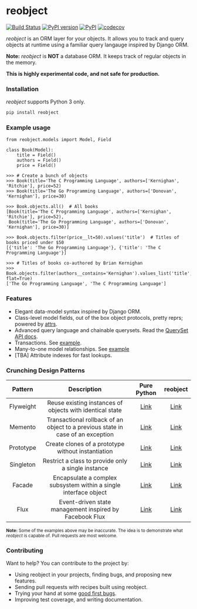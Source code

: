 # reobject

[![Build Status](https://travis-ci.org/onyb/reobject.svg?branch=master)](https://travis-ci.org/onyb/reobject)
[![PyPI version](https://badge.fury.io/py/reobject.svg)](https://badge.fury.io/py/reobject)
[![PyPI](https://img.shields.io/pypi/pyversions/reobject.svg)](https://pypi.python.org/pypi/reobject)
[![codecov](https://codecov.io/gh/onyb/reobject/branch/master/graph/badge.svg)](https://codecov.io/gh/onyb/reobject)

*reobject* is an ORM layer for your objects. It allows you to track and query
objects at runtime using a familiar query langauge inspired by Django ORM.

**Note:** *reobject* is **NOT** a database ORM. It keeps track of regular objects in the memory.


**This is highly experimental code, and not safe for production.**

### Installation

*reobject* supports Python 3 only.

```sh
pip install reobject
```

### Example usage

```py3
from reobject.models import Model, Field

class Book(Model):
    title = Field()
    authors = Field()
    price = Field()

>>> # Create a bunch of objects
>>> Book(title='The C Programming Language', authors=['Kernighan', 'Ritchie'], price=52)
>>> Book(title='The Go Programming Language', authors=['Donovan', 'Kernighan'], price=30)

>>> Book.objects.all()  # All books
[Book(title='The C Programming Language', authors=['Kernighan', 'Ritchie'], price=52),
 Book(title='The Go Programming Language', authors=['Donovan', 'Kernighan'], price=30)]

>>> Book.objects.filter(price__lt=50).values('title')  # Titles of books priced under $50
[{'title': 'The Go Programming Language'}, {'title': 'The C Programming Language'}]

>>> # Titles of books co-authored by Brian Kernighan
>>> Book.objects.filter(authors__contains='Kernighan').values_list('title', flat=True)
['The Go Programming Language', 'The C Programming Language']
```

### Features

* Elegant data-model syntax inspired by Django ORM.
* Class-level model fields, out of the box object protocols, pretty reprs; powered by [attrs](http://attrs.org).
* Advanced query language and chainable querysets. Read the [QuerySet API docs](https://anirudha.co/reobject).
* Transactions. See [example](tests/unit/test_transaction.py#L7-L13).
* Many-to-one model relationships. See [example](tests/unit/test_manager.py#L61-L108)
* [TBA] Attribute indexes for fast lookups.

### Crunching Design Patterns

|  Pattern      |                        Description                       | Pure Python | reobject |
|:-------------:|:--------------------------------------------------------:|:--------:|:-----------:|
| Flyweight     | Reuse existing instances of objects with identical state | [Link](https://github.com/faif/python-patterns/blob/master/structural/flyweight.py) | [Link](examples/flyweight.py) |
| Memento       | Transactional rollback of an object to a previous state in case of an exception | [Link](https://github.com/faif/python-patterns/blob/master/behavioral/memento.py) | [Link](tests/unit/test_transaction.py) |
| Prototype     | Create clones of a prototype without instantiation       | [Link](https://github.com/faif/python-patterns/blob/master/creational/prototype.py) | [Link](examples/prototype.py) |
| Singleton     | Restrict a class to provide only a single instance       | [Link](http://python-3-patterns-idioms-test.readthedocs.io/en/latest/Singleton.html) | [Link](examples/singleton.py) |
| Facade        | Encapsulate a complex subsystem within a single interface object | [Link](https://github.com/faif/python-patterns/blob/master/structural/facade.py) | [Link](examples/facade.py) |
| Flux          | Event-driven state management inspired by Facebook Flux  | [Link](https://github.com/onyb/python-flux/blob/master/flux/store.py) | [Link](examples/flux.py) |

<sub><b>Note:</b> Some of the examples above may be inaccurate. The idea is to demonstrate what <i>reobject</i> is capable of. Pull requests are most welcome.</sub>

### Contributing

Want to help? You can contribute to the project by:

* Using reobject in your projects, finding bugs, and proposing new features.
* Sending pull requests with recipes built using reobject.
* Trying your hand at some [good first bugs](https://github.com/onyb/reobject/issues?q=is%3Aissue+is%3Aopen+label%3Abitesize).
* Improving test coverage, and writing documentation.
